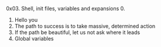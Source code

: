 0x03. Shell, init files, variables and expansions
0. <o>
1. Hello you
2. The path to success is to take massive, determined action
3. If the path be beautiful, let us not ask where it leads
4. Global variables
